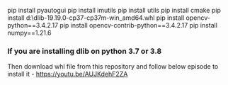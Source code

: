 ﻿pip install pyautogui 
pip install imutils
pip install utils
pip install cmake
pip install d:\dlib-19.19.0-cp37-cp37m-win_amd64.whl
pip install opencv-python==3.4.2.17
pip install opencv-contrib-python==3.4.2.17
pip install numpy==1.21.6

### If you are installing dlib on python 3.7 or 3.8
Then download whl file from this repository and follow below episode to install it - https://youtu.be/AUJKdehF2ZA
